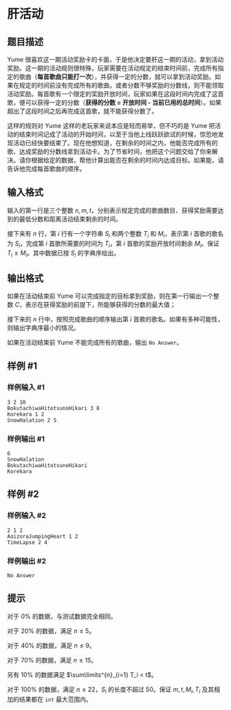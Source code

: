 # 肝活动

## 题目描述

Yume 很喜欢这一期活动奖励卡的卡面，于是他决定要肝这一期的活动，拿到活动奖励。这一期的活动规则很特殊，玩家需要在活动规定的结束时间前，完成所有指定的歌曲（**每首歌曲只能打一次**），并获得一定的分数，就可以拿到活动奖励。如果在规定的时间前没有完成所有的歌曲，或者分数不够奖励的分数线，则不能领取活动奖励。每首歌有一个限定的奖励开放时间，玩家如果在这段时间内完成了这首歌，便可以获得一定的分数（**获得的分数 = 开放时间 - 当前已用的总时间**）。如果超出了这段时间之后再完成这首歌，就不能获得分数了。

这样的规则对 Yume 这样的老玩家来说本应是轻而易举，但不巧的是 Yume 把活动的结束时间记成了活动的开始时间，以至于当他上线跃跃欲试的时候，惊恐地发现活动已经快要结束了。现在他想知道，在剩余的时间之内，他能否完成所有的歌、达成奖励的分数线拿到活动卡。为了节省时间，他把这个问题交给了你来解决。请你根据给定的数据，帮他计算出能否在剩余的时间内达成目标。如果能，请告诉他完成每首歌曲的顺序。


## 输入格式

输入的第一行是三个整数 $n,m,t$，分别表示规定完成的歌曲数目、获得奖励需要达到的最低分数和距离活动结束剩余的时间。

接下来有 $n$ 行，第 $i$ 行有一个字符串 $S_i$ 和两个整数 $T_i$ 和 $M_i$，表示第 $i$ 首歌的歌名为 $S_i$，完成第 $i$ 首歌所需要的时间为 $T_i$，第 $i$ 首歌的奖励开放时间剩余 $M_i$。保证 $T_i\le M_i$。其中数据已按 $S_i$ 的字典序给出。

## 输出格式

如果在活动结束前 Yume 可以完成指定的目标拿到奖励，则在第一行输出一个整数 $C$，表示在获得奖励的前提下，所能够获得的分数的最大值；

接下来的 $n$ 行中，按照完成歌曲的顺序输出第 $i$ 首歌的歌名。如果有多种可能性，则输出字典序最小的情况。

如果在活动结束前 Yume 不能完成所有的歌曲，输出 `No Answer`。

## 样例 #1

### 样例输入 #1
```
3 2 10
BokutachiwaHitotsunoHikari 3 8
Korekara 1 2
SnowHalation 2 5
```

### 样例输出 #1

```
6
SnowHalation
BokutachiwaHitotsunoHikari
Korekara
```

## 样例 #2

### 样例输入 #2
```
2 1 2
AoizoraJumpingHeart 1 2
TimeLapse 2 4
```

### 样例输出 #2

```
No Answer
```

## 提示

对于 $0\%$ 的数据，与测试数据完全相同。

对于 $20\%$ 的数据，满足 $n \le 5$。

对于 $40\%$ 的数据，满足 $n \le 9$。

对于 $70\%$ 的数据，满足 $n \le 15$。

另有 $10\%$ 的数据满足 $\sum\limits^{n}_{i=1} T_i < t$。

对于 $100\%$ 的数据，满足 $n \le 22$，$S_i$ 的长度不超过 $50$。保证 $m,t,M_i,T_i$ 及其相加的结果都在 `int` 最大范围内。
